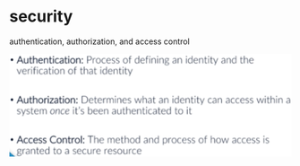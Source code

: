 # security
authentication, authorization, and access control

![Screenshot](authentication_authorization_access_control.png)
